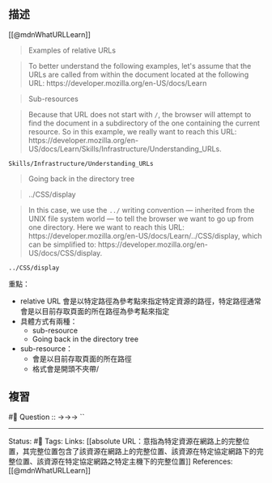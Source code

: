 ## 描述

[[@mdnWhatURLLearn]]
> Examples of relative URLs

> To better understand the following examples, let's assume that the URLs are called from within the document located at the following URL: https:\/\/developer\.mozilla\.org\/en-US\/docs\/Learn

> Sub-resources

> Because that URL does not start with `/`, the browser will attempt to find the document in a subdirectory of the one containing the current resource. So in this example, we really want to reach this URL: https:\/\/developer\.mozilla\.org\/en-US\/docs\/Learn\/Skills\/Infrastructure\/Understanding_URLs.

```
Skills/Infrastructure/Understanding_URLs
```

> Going back in the directory tree

> ../CSS/display

> In this case, we use the `../` writing convention — inherited from the UNIX file system world — to tell the browser we want to go up from one directory. Here we want to reach this URL: https\:\/\/developer\.mozilla\.org\/en-US\/docs\/Learn\/\.\.\/CSS\/display, which can be simplified to: https\:\/\/developer\.mozilla\.org\/en-US\/docs\/CSS\/display.

```
../CSS/display
```

重點：
- relative URL 會是以特定路徑為參考點來指定特定資源的路徑，特定路徑通常會是以目前存取頁面的所在路徑為參考點來指定
- 具體方式有兩種：
	- sub-resource
	- Going back in the directory tree
- sub-resource：
	- 會是以目前存取頁面的所在路徑
	- 格式會是開頭不夾帶\/


## 複習
#🧠 Question :: ->->-> ``

---
Status: #🌱 
Tags:
Links:
[[absolute URL：意指為特定資源在網路上的完整位置，其完整位置包含了該資源在網路上的完整位置、該資源在特定協定網路下的完整位置、該資源在特定協定網路之特定主機下的完整位置]]
References:
[[@mdnWhatURLLearn]]